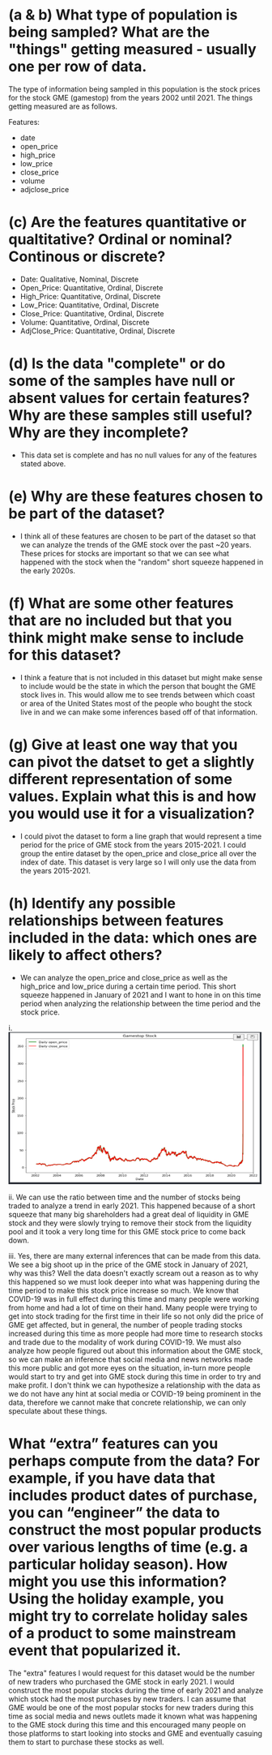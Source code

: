 # (a & b) What type of population is being sampled? What are the "things" getting measured - usually one per row of data.

The type of information being sampled in this population is the stock prices for the stock GME (gamestop) from the years 2002 until 2021. The things getting measured are as follows.

Features:

- date
- open_price
- high_price
- low_price
- close_price
- volume
- adjclose_price

# (c) Are the features quantitative or qualtitative? Ordinal or nominal? Continous or discrete?

- Date: Qualitative, Nominal, Discrete
- Open_Price: Quantitative, Ordinal, Discrete
- High_Price: Quantitative, Ordinal, Discrete
- Low_Price: Quantitative, Ordinal, Discrete
- Close_Price: Quantitative, Ordinal, Discrete
- Volume: Quantitative, Ordinal, Discrete
- AdjClose_Price: Quantitative, Ordinal, Discrete

# (d) Is the data "complete" or do some of the samples have null or absent values for certain features? Why are these samples still useful? Why are they incomplete?

- This data set is complete and has no null values for any of the features stated above.

# (e) Why are these features chosen to be part of the dataset?

- I think all of these features are chosen to be part of the dataset so that we can analyze the trends of the GME stock over the past ~20 years. These prices for stocks are important so that we can see what happened with the stock when the "random" short squeeze happened in the early 2020s.

# (f) What are some other features that are no included but that you think might make sense to include for this dataset?

- I think a feature that is not included in this dataset but might make sense to include would be the state in which the person that bought the GME stock lives in. This would allow me to see trends between which coast or area of the United States most of the people who bought the stock live in and we can make some inferences based off of that information.

# (g) Give at least one way that you can pivot the datset to get a slightly different representation of some values. Explain what this is and how you would use it for a visualization?

- I could pivot the dataset to form a line graph that would represent a time period for the price of GME stock from the years 2015-2021. I could group the entire dataset by the open_price and close_price all over the index of date. This dataset is very large so I will only use the data from the years 2015-2021.

# (h) Identify any possible relationships between features included in the data: which ones are likely to affect others?

- We can analyze the open_price and close_price as well as the high_price and low_price during a certain time period. This short squeeze happened in January of 2021 and I want to hone in on this time period when analyzing the relationship between the time period and the stock price.

i. <img src="plot_gme.png"
     style="height: 300px; width: 500px;" />

ii. We can use the ratio between time and the number of stocks being traded to analyze a trend in early 2021. This happened because of a short squeeze that many big shareholders had a great deal of liquidity in GME stock and they were slowly trying to remove their stock from the liquidity pool and it took a very long time for this GME stock price to come back down.

iii. Yes, there are many external inferences that can be made from this data. We see a big shoot up in the price of the GME stock in January of 2021, why was this? Well the data doesn't exactly scream out a reason as to why this happened so we must look deeper into what was happening during the time period to make this stock price increase so much. We know that COVID-19 was in full effect during this time and many people were working from home and had a lot of time on their hand. Many people were trying to get into stock trading for the first time in their life so not only did the price of GME get affected, but in general, the number of people trading stocks increased during this time as more people had more time to research stocks and trade due to the modality of work during COVID-19. We must also analyze how people figured out about this information about the GME stock, so we can make an inference that social media and news networks made this more public and got more eyes on the situation, in-turn more people would start to try and get into GME stock during this time in order to try and make profit. I don't think we can hypothesize a relationship with the data as we do not have any hint at social media or COVID-19 being prominent in the data, therefore we cannot make that concrete relationship, we can only speculate about these things.

# What “extra” features can you perhaps compute from the data? For example, if you have data that includes product dates of purchase, you can “engineer” the data to construct the most popular products over various lengths of time (e.g. a particular holiday season). How might you use this information? Using the holiday example, you might try to correlate holiday sales of a product to some mainstream event that popularized it.

The "extra" features I would request for this dataset would be the number of new traders who purchased the GME stock in early 2021. I would construct the most popular stocks during the time of early 2021 and analyze which stock had the most purchases by new traders. I can assume that GME would be one of the most popular stocks for new traders during this time as social media and news outlets made it known what was happening to the GME stock during this time and this encouraged many people on those platforms to start looking into stocks and GME and eventually casuing them to start to purchase these stocks as well.
